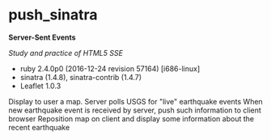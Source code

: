 # push_sinatra
**Server-Sent Events**

*Study and practice of HTML5 SSE*

- ruby 2.4.0p0 (2016-12-24 revision 57164) [i686-linux] 
- sinatra (1.4.8), sinatra-contrib (1.4.7)
- Leaflet 1.0.3 
  
  
Display to user a map.
Server polls USGS for "live" earthquake events
When new earthquake event is received by server, push such information to client browser
Reposition map on client and display some information about the recent earthquake


